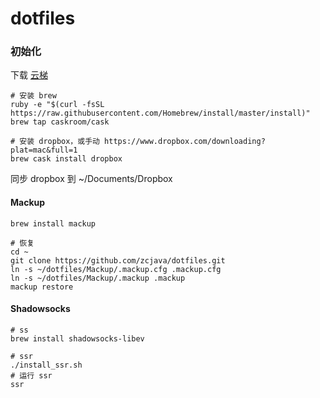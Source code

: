 # dotfiles

### 初始化

下载 [云梯](https://www.yuntipub.com/admin/client_applications/download?platform=osx) 

```shell
# 安装 brew
ruby -e "$(curl -fsSL https://raw.githubusercontent.com/Homebrew/install/master/install)"
brew tap caskroom/cask

# 安装 dropbox，或手动 https://www.dropbox.com/downloading?plat=mac&full=1
brew cask install dropbox
```

同步 dropbox 到 ~/Documents/Dropbox

#### Mackup

```shell
brew install mackup

# 恢复
cd ~
git clone https://github.com/zcjava/dotfiles.git
ln -s ~/dotfiles/Mackup/.mackup.cfg .mackup.cfg
ln -s ~/dotfiles/Mackup/.mackup .mackup
mackup restore
```

#### Shadowsocks

```shell
# ss
brew install shadowsocks-libev

# ssr
./install_ssr.sh
# 运行 ssr
ssr
```



